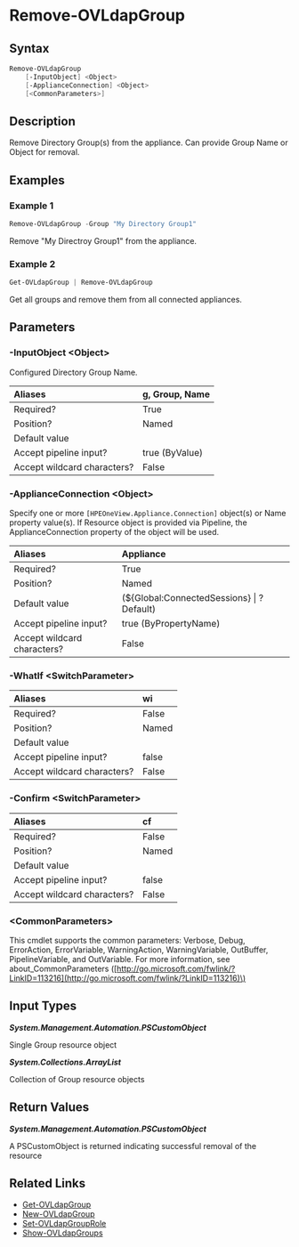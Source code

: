 ﻿---
description: Remove Directory Group.
---

# Remove-OVLdapGroup

## Syntax

```powershell
Remove-OVLdapGroup
    [-InputObject] <Object>
    [-ApplianceConnection] <Object>
    [<CommonParameters>]
```

## Description

Remove Directory Group(s) from the appliance. Can provide Group Name or Object for removal.

## Examples

###  Example 1 

```powershell
Remove-OVLdapGroup -Group "My Directory Group1"
```

Remove "My Directroy Group1" from the appliance.

###  Example 2 

```powershell
Get-OVLdapGroup | Remove-OVLdapGroup
```

Get all groups and remove them from all connected appliances.

## Parameters

### -InputObject &lt;Object&gt;

Configured Directory Group Name.

| Aliases | g, Group, Name |
| :--- | :--- |
| Required? | True |
| Position? | Named |
| Default value |  |
| Accept pipeline input? | true (ByValue) |
| Accept wildcard characters? | False |

### -ApplianceConnection &lt;Object&gt;

Specify one or more `[HPEOneView.Appliance.Connection]` object(s) or Name property value(s). If Resource object is provided via Pipeline, the ApplianceConnection property of the object will be used.

| Aliases | Appliance |
| :--- | :--- |
| Required? | True |
| Position? | Named |
| Default value | (${Global:ConnectedSessions} &vert; ? Default) |
| Accept pipeline input? | true (ByPropertyName) |
| Accept wildcard characters? | False |

### -WhatIf &lt;SwitchParameter&gt;



| Aliases | wi |
| :--- | :--- |
| Required? | False |
| Position? | Named |
| Default value |  |
| Accept pipeline input? | false |
| Accept wildcard characters? | False |

### -Confirm &lt;SwitchParameter&gt;



| Aliases | cf |
| :--- | :--- |
| Required? | False |
| Position? | Named |
| Default value |  |
| Accept pipeline input? | false |
| Accept wildcard characters? | False |

### &lt;CommonParameters&gt;

This cmdlet supports the common parameters: Verbose, Debug, ErrorAction, ErrorVariable, WarningAction, WarningVariable, OutBuffer, PipelineVariable, and OutVariable. For more information, see about\_CommonParameters \([http://go.microsoft.com/fwlink/?LinkID=113216](http://go.microsoft.com/fwlink/?LinkID=113216)\)

## Input Types

_**System.Management.Automation.PSCustomObject**_

Single Group resource object

_**System.Collections.ArrayList**_

Collection of Group resource objects

## Return Values

_**System.Management.Automation.PSCustomObject**_

A PSCustomObject is returned indicating successful removal of the resource

## Related Links

* [Get-OVLdapGroup](get-ovldapgroup.md)
* [New-OVLdapGroup](new-ovldapgroup.md)
* [Set-OVLdapGroupRole](set-ovldapgrouprole.md)
* [Show-OVLdapGroups](show-ovldapgroups.md)

